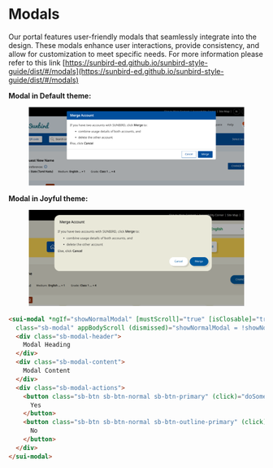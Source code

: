# Modals

Our portal features user-friendly modals that seamlessly integrate into the design. These modals enhance user interactions, provide consistency, and allow for customization to meet specific needs. For more information please refer to this link [https://sunbird-ed.github.io/sunbird-style-guide/dist/#/modals](https://sunbird-ed.github.io/sunbird-style-guide/dist/#/modals)

**Modal in Default theme:**

<figure><img src="../../../../.gitbook/assets/image (34).png" alt=""><figcaption></figcaption></figure>

**Modal in Joyful theme:**

<figure><img src="../../../../.gitbook/assets/image (33).png" alt=""><figcaption></figcaption></figure>

```html
<sui-modal *ngIf="showNormalModal" [mustScroll]="true" [isClosable]="true" [transitionDuration]="0" [size]="'normal'"
  class="sb-modal" appBodyScroll (dismissed)="showNormalModal = !showNormalModal" #modal>
  <div class="sb-modal-header">
    Modal Heading
  </div>
  <div class="sb-modal-content">
    Modal Content
  </div>
  <div class="sb-modal-actions">
    <button class="sb-btn sb-btn-normal sb-btn-primary" (click)="doSomething()">
      Yes
    </button>
    <button class="sb-btn sb-btn-normal sb-btn-outline-primary" (click)="doSomething()">
      No
    </button>
  </div>
</sui-modal>
```
